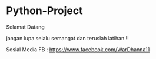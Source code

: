 # Python-Project

Selamat Datang

jangan lupa selalu semangat dan teruslah latihan !!


Sosial Media
FB : https://www.facebook.com/WarDhanna11
